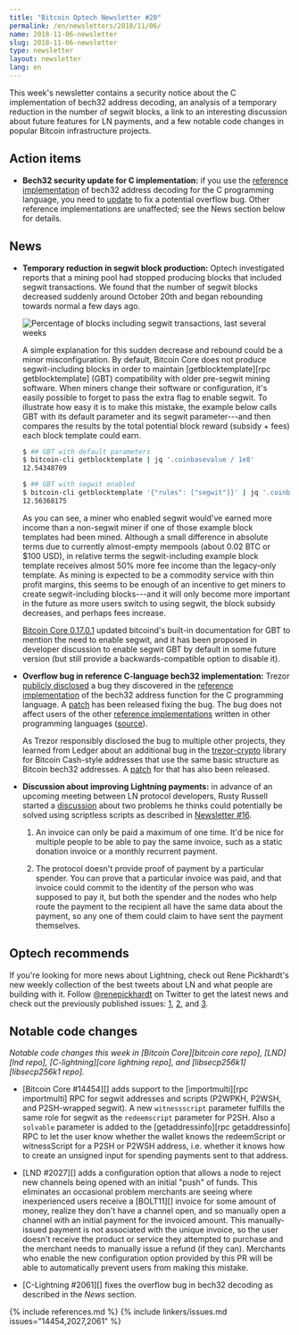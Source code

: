 ```yaml
---
title: "Bitcoin Optech Newsletter #20"
permalink: /en/newsletters/2018/11/06/
name: 2018-11-06-newsletter
slug: 2018-11-06-newsletter
type: newsletter
layout: newsletter
lang: en
---
```

This week's newsletter contains a security notice about the C
implementation of bech32 address decoding, an analysis of a temporary
reduction in the number of segwit blocks, a link to an interesting
discussion about future features for LN payments, and a few notable code
changes in popular Bitcoin infrastructure projects.

## Action items

- **Bech32 security update for C implementation:** if you use the
  [reference implementation][bech32 c] of bech32 address decoding for
  the C programming language, you need to [update][bech32 patch] to fix
  a potential overflow bug.  Other reference implementations are
  unaffected; see the News section below for details.

## News

- **Temporary reduction in segwit block production:** Optech
  investigated reports that a mining pool had stopped producing blocks
  that included segwit transactions.  We found that the number of segwit
  blocks decreased suddenly around October 20th and began rebounding
  towards normal a few days ago.

  ![Percentage of blocks including segwit transactions, last several weeks](/img/posts/segwit-blocks-2018-11.png)

  A simple explanation for this sudden decrease and rebound could be a
  minor misconfiguration.  By default, Bitcoin Core does not produce
  segwit-including blocks in order to maintain [getblocktemplate][rpc
  getblocktemplate] (GBT) compatibility with older pre-segwit mining
  software.  When miners change their software or configuration, it's
  easily possible to forget to pass the extra flag to enable segwit.
  To illustrate how easy it is to make this mistake, the example below
  calls GBT with its default parameter and its segwit parameter---and
  then compares the results by the total potential block reward
  (subsidy + fees) each block template could earn.

  ```bash
  $ ## GBT with default parameters
  $ bitcoin-cli getblocktemplate | jq '.coinbasevalue / 1e8'
  12.54348709

  $ ## GBT with segwit enabled
  $ bitcoin-cli getblocktemplate '{"rules": ["segwit"]}' | jq '.coinbasevalue / 1e8'
  12.56368175
  ```

  As you can see, a miner who enabled segwit would've earned more
  income than a non-segwit miner if one of those example block
  templates had been mined.  Although a small difference in absolute
  terms  due to currently almost-empty mempools (about 0.02 BTC or
  $100 USD), in relative terms the segwit-including example block
  template receives almost 50% more fee income than the legacy-only
  template.  As mining is expected to be a commodity service with thin
  profit margins, this seems to be enough of an incentive to get miners to
  create segwit-including blocks---and it will only become more
  important in the future as more users switch to using segwit, the
  block subsidy decreases, and perhaps fees increase.

  [Bitcoin Core 0.17.0.1][] updated bitcoind's built-in documentation
  for GBT to mention the need to enable segwit, and it has been proposed
  in developer discussion to enable segwit GBT by default in some
  future version (but still provide a backwards-compatible option to
  disable it).

- **Overflow bug in reference C-language bech32 implementation:** Trezor
  [publicly disclosed][bech32 overflow blog] a bug they discovered in
  the [reference implementation][bech32 c] of the bech32 address
  function for the C programming language.  A [patch][bech32 patch] has
  been released fixing the bug.  The bug does not affect users of the
  other [reference implementations][bech32 refs] written in other
  programming languages ([source][achow bech32]).

  As Trezor responsibly disclosed the bug to multiple other projects,
  they learned from Ledger about an additional bug in the
  [trezor-crypto][] library for Bitcoin Cash-style addresses that use
  the same basic structure as Bitcoin bech32 addresses.  A
  [patch][cashaddr patch] for that has also been released.

- **Discussion about improving Lightning payments:** in advance of an
  upcoming meeting between LN protocol developers, Rusty Russell started
  a [discussion][ln bolt11 ss] about two problems he thinks could
  potentially be solved using scriptless scripts as described in
  [Newsletter #16][].

  1. An invoice can only be paid a maximum of one time.  It'd be nice
     for multiple people to be able to pay the same invoice, such as a
     static donation invoice or a monthly recurrent payment.

  2. The protocol doesn't provide proof of payment by a particular spender.  You can prove that
     a particular invoice was paid, and that invoice could commit to
     the identity of the person who was supposed to pay it, but both
     the spender and the nodes who help route the payment to the
     recipient all have the same data about the payment, so any one of
     them could claim to have sent the payment themselves.

## Optech recommends

If you're looking for more news about Lightning, check out Rene
Pickhardt's new weekly collection of the best tweets about LN and what
people are building with it.  Follow [@renepickhardt][] on Twitter to
get the latest news and check out the previously published issues:
[1][lwil41], [2][lwil42], and [3][lwil43].

## Notable code changes

*Notable code changes this week in [Bitcoin Core][bitcoin core repo],
[LND][lnd repo], [C-lightning][core lightning repo], and [libsecp256k1][libsecp256k1
repo].*

- [Bitcoin Core #14454][] adds support to the [importmulti][rpc
  importmulti] RPC for segwit addresses and scripts (P2WPKH, P2WSH, and
  P2SH-wrapped segwit).  A new `witnessscript` parameter fulfills the
  same role for segwit as the `redeemscript` parameter for P2SH.  Also a
  `solvable` parameter is added to the [getaddressinfo][rpc
  getaddressinfo] RPC to let the user know whether the wallet knows the
  redeemScript or witnessScript for a P2SH or P2WSH address, i.e.
  whether it knows how to create an unsigned input for spending payments
  sent to that address.

- [LND #2027][] adds a configuration option that allows a node to reject
  new channels being opened with an initial "push" of funds.  This
  eliminates an occasional problem merchants are seeing where
  inexperienced users receive a [BOLT11][] invoice for some amount of
  money, realize they don't have a channel open, and so manually open a
  channel with an initial payment for the invoiced amount.  This
  manually-issued payment is not associated with the unique invoice, so
  the user doesn't receive the product or service they attempted to
  purchase and the merchant needs to manually issue a refund (if they
  can).  Merchants who enable the new configuration option provided by
  this PR will be able to automatically prevent users from making this
  mistake.

- [C-Lightning #2061][] fixes the overflow bug in bech32 decoding as
  described in the *News* section.

{% include references.md %}
{% include linkers/issues.md issues="14454,2027,2061" %}

[achow bech32]: https://twitter.com/achow101/status/1058370040368644097
[@renepickhardt]: https://twitter.com/renepickhardt
[lwil41]: https://twitter.com/i/moments/1051149970026442753
[lwil42]: https://twitter.com/i/moments/1051399582662443009
[lwil43]: https://twitter.com/i/moments/1055475460816228354

[bech32 c]: https://github.com/sipa/bech32/tree/master/ref/c
[bech32 patch]: https://github.com/sipa/bech32/commit/2b0aac650ce560fb2b2a2bebeacaa5c87d7e5938
[Bitcoin Core 0.17.0.1]: https://bitcoincore.org/en/releases/0.17.0.1/
[bech32 overflow blog]: https://blog.trezor.io/details-about-the-security-updates-in-trezor-one-firmware-1-7-1-5c34278425d8
[bech32 refs]: //github.com/sipa/bech32/tree/master/ref/
[trezor-crypto]: https://github.com/trezor/trezor-crypto/
[cashaddr patch]: https://github.com/trezor/trezor-crypto/commit/2bbbc3e15573294c6dd0273d2a8542ba42507eb0
[ln bolt11 ss]: https://lists.linuxfoundation.org/pipermail/lightning-dev/2018-November/001489.html
[newsletter #16]: /en/newsletters/2018/10/09/#multiparty-ecdsa-for-scriptless-lightning-network-payment-channels
